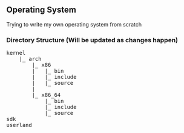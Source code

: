 ## Operating System

Trying to write my own operating system from scratch

### Directory Structure (Will be updated as changes happen)
<pre>
kernel
    |_ arch
        |_ x86
        |   |_ bin
        |   |_ include
        |   |_ source
        |
        |_ x86_64
            |_ bin  
            |_ include
            |_ source
sdk
userland
</pre>
